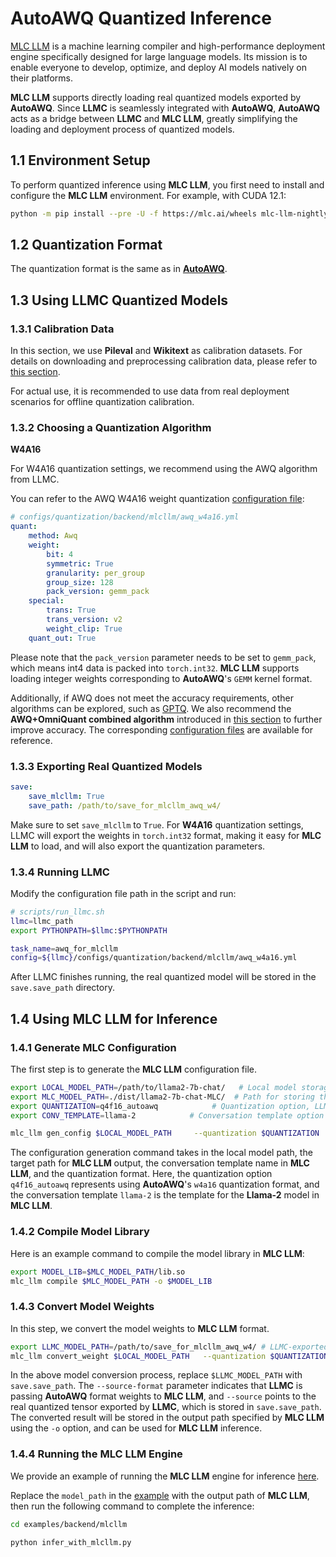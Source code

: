 
# AutoAWQ Quantized Inference

[MLC LLM](https://github.com/mlc-ai/mlc-llm) is a machine learning compiler and high-performance deployment engine specifically designed for large language models. Its mission is to enable everyone to develop, optimize, and deploy AI models natively on their platforms.

**MLC LLM** supports directly loading real quantized models exported by **AutoAWQ**. Since **LLMC** is seamlessly integrated with **AutoAWQ**, **AutoAWQ** acts as a bridge between **LLMC** and **MLC LLM**, greatly simplifying the loading and deployment process of quantized models.

## 1.1 Environment Setup

To perform quantized inference using **MLC LLM**, you first need to install and configure the **MLC LLM** environment. For example, with CUDA 12.1:

```bash
python -m pip install --pre -U -f https://mlc.ai/wheels mlc-llm-nightly-cu122 mlc-ai-nightly-cu122
```

## 1.2 Quantization Format

The quantization format is the same as in [**AutoAWQ**](https://llmc-en.readthedocs.io/en/latest/backend/autoawq.html).

## 1.3 Using LLMC Quantized Models

### 1.3.1 Calibration Data

In this section, we use **Pileval** and **Wikitext** as calibration datasets. For details on downloading and preprocessing calibration data, please refer to [this section](https://llmc-en.readthedocs.io/en/latest/configs.html).

For actual use, it is recommended to use data from real deployment scenarios for offline quantization calibration.

### 1.3.2 Choosing a Quantization Algorithm

**W4A16**

For W4A16 quantization settings, we recommend using the AWQ algorithm from LLMC.

You can refer to the AWQ W4A16 weight quantization [configuration file](https://github.com/ModelTC/llmc/tree/main/configs/quantization/backend/mlcllm/awq_w4a16.yml):

```yaml
# configs/quantization/backend/mlcllm/awq_w4a16.yml
quant:
    method: Awq
    weight:
        bit: 4
        symmetric: True
        granularity: per_group
        group_size: 128
        pack_version: gemm_pack
    special:
        trans: True
        trans_version: v2
        weight_clip: True
    quant_out: True  
```

Please note that the `pack_version` parameter needs to be set to `gemm_pack`, which means int4 data is packed into `torch.int32`. **MLC LLM** supports loading integer weights corresponding to **AutoAWQ**'s `GEMM` kernel format.

Additionally, if AWQ does not meet the accuracy requirements, other algorithms can be explored, such as [GPTQ](https://github.com/ModelTC/llmc/tree/main/configs/quantization/backend/mlcllm/gptq_w4a16.yml). We also recommend the **AWQ+OmniQuant combined algorithm** introduced in [this section](https://llmc-en.readthedocs.io/en/latest/practice/awq_omni.html) to further improve accuracy. The corresponding [configuration files](https://github.com/ModelTC/llmc/tree/main/configs/quantization/backend/mlcllm/w4a16_combin) are available for reference.

### 1.3.3 Exporting Real Quantized Models

```yaml
save:
    save_mlcllm: True
    save_path: /path/to/save_for_mlcllm_awq_w4/
```

Make sure to set `save_mlcllm` to `True`. For **W4A16** quantization settings, LLMC will export the weights in `torch.int32` format, making it easy for **MLC LLM** to load, and will also export the quantization parameters.

### 1.3.4 Running LLMC

Modify the configuration file path in the script and run:

```bash
# scripts/run_llmc.sh
llmc=llmc_path
export PYTHONPATH=$llmc:$PYTHONPATH

task_name=awq_for_mlcllm
config=${llmc}/configs/quantization/backend/mlcllm/awq_w4a16.yml
```

After LLMC finishes running, the real quantized model will be stored in the `save.save_path` directory.

## 1.4 Using MLC LLM for Inference

### 1.4.1 Generate MLC Configuration

The first step is to generate the **MLC LLM** configuration file.

```bash
export LOCAL_MODEL_PATH=/path/to/llama2-7b-chat/   # Local model storage path
export MLC_MODEL_PATH=./dist/llama2-7b-chat-MLC/  # Path for storing the processed MLC model
export QUANTIZATION=q4f16_autoawq            # Quantization option, LLMC currently only supports the q4f16_autoawq format
export CONV_TEMPLATE=llama-2            # Conversation template option

mlc_llm gen_config $LOCAL_MODEL_PATH     --quantization $QUANTIZATION     --conv-template $CONV_TEMPLATE     -o $MLC_MODEL_PATH
```

The configuration generation command takes in the local model path, the target path for **MLC LLM** output, the conversation template name in **MLC LLM**, and the quantization format. Here, the quantization option `q4f16_autoawq` represents using **AutoAWQ**'s `w4a16` quantization format, and the conversation template `llama-2` is the template for the **Llama-2** model in **MLC LLM**.

### 1.4.2 Compile Model Library

Here is an example command to compile the model library in **MLC LLM**:

```bash
export MODEL_LIB=$MLC_MODEL_PATH/lib.so
mlc_llm compile $MLC_MODEL_PATH -o $MODEL_LIB
```

### 1.4.3 Convert Model Weights

In this step, we convert the model weights to **MLC LLM** format.

```bash
export LLMC_MODEL_PATH=/path/to/save_for_mlcllm_awq_w4/ # LLMC-exported real quantized model
mlc_llm convert_weight $LOCAL_MODEL_PATH   --quantization $QUANTIZATION   -o $MLC_MODEL_PATH   --source-format awq   --source $LLMC_MODEL_PATH/mlcllm_quant_model/model.safetensors
```

In the above model conversion process, replace `$LLMC_MODEL_PATH` with `save.save_path`. The `--source-format` parameter indicates that **LLMC** is passing **AutoAWQ** format weights to **MLC LLM**, and `--source` points to the real quantized tensor exported by **LLMC**, which is stored in `save.save_path`. The converted result will be stored in the output path specified by **MLC LLM** using the `-o` option, and can be used for **MLC LLM** inference.

### 1.4.4 Running the MLC LLM Engine

We provide an example of running the **MLC LLM** engine for inference [here](https://github.com/ModelTC/llmc/blob/main/examples/backend/mlcllm/infer_with_mlcllm.py).

Replace the `model_path` in the [example](https://github.com/ModelTC/llmc/blob/main/examples/backend/mlcllm/infer_with_mlcllm.py) with the output path of **MLC LLM**, then run the following command to complete the inference:

```bash
cd examples/backend/mlcllm

python infer_with_mlcllm.py
```